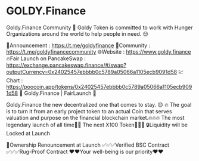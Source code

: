 # GOLDY.Finance
Goldy.Finance Community 🚀
Goldy Token is committed to work with Hunger Organizations around the world to help people in need. 😍

🧾Announcement :
https://t.me/goldyfinance
🧸Community :
https://t.me/goldyfinancecommunity
🌐Website :
https://www.goldy.finance
🔥Fair Launch on PancakeSwap :
https://exchange.pancakeswap.finance/#/swap?outputCurrency=0x24025457ebbbb0c5789a05066a1105ecb9091d58
💹Chart :
https://poocoin.app/tokens/0x24025457ebbbb0c5789a05066a1105ecb9091d58
🧸 Goldy.Finance | FairLaunch 🧸

Goldy.Finance the new decentralized one that comes to stay. 😍 🔥 The goal is to turn it from an early project token to an actual Coin that serves valuation and purpose on the financial blockchain market.🔥🔥🔥
The most legendary launch of all time👀👀
The next X100 Token🚀🚀🚀
🔒Liquidity will be Locked at Launch

🚀Ownership Renouncement at Launch
✅✅✅Verified BSC Contract
✅✅✅Rug-Proof Contract
❤️❤️Your well-being is our priority❤️❤️
